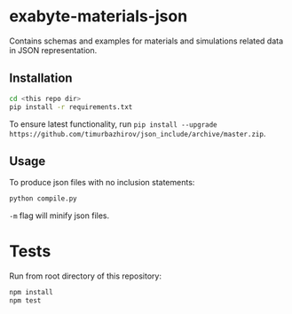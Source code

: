# exabyte-materials-json

Contains schemas and examples for materials and simulations related data in JSON representation.

## Installation

```bash
cd <this repo dir>
pip install -r requirements.txt
```

To ensure latest functionality, run `pip install --upgrade https://github.com/timurbazhirov/json_include/archive/master.zip`.

## Usage

To produce json files with no inclusion statements:

```bash
python compile.py
```

`-m` flag will minify json files.

# Tests

Run from root directory of this repository:

```bash
npm install
npm test
```
